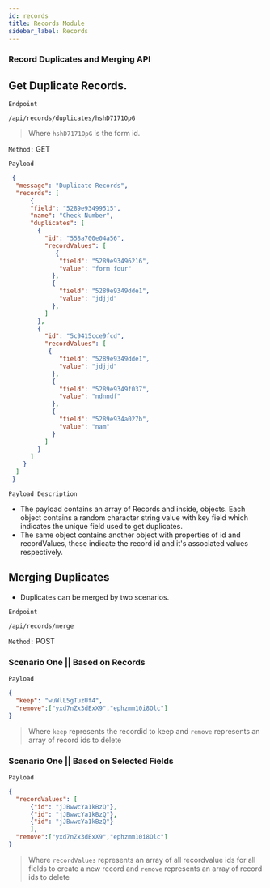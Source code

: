 ```yaml
---
id: records
title: Records Module
sidebar_label: Records
---
```


### Record Duplicates and Merging API

## Get Duplicate Records.

`Endpoint`

```JS
/api/records/duplicates/hshD7171OpG
```

> Where `hshD7171OpG` is the form id.

`Method:` GET

`Payload`

```JSON
 {
  "message": "Duplicate Records",
  "records": [
      {
      "field": "5289e93499515",
      "name": "Check Number",
      "duplicates": [
        {
          "id": "558a700e04a56",
          "recordValues": [
             {
              "field": "5289e93496216",
              "value": "form four"
            },
            {
              "field": "5289e9349dde1",
              "value": "jdjjd"
            },
          ]
        },
        {
          "id": "5c9415cce9fcd",
          "recordValues": [
           {
              "field": "5289e9349dde1",
              "value": "jdjjd"
            },
            {
              "field": "5289e9349f037",
              "value": "ndnndf"
            },
            {
              "field": "5289e934a027b",
              "value": "nam"
            }
          ]
        }
      ]
    }
  ]
 }
```

`Payload Description`

- The payload contains an array of Records and inside, objects. Each object contains a random character string value with key field which indicates the unique field used to get duplicates.
- The same object contains another object with properties of id and recordValues, these indicate the record id and it's associated values respectively.

## Merging Duplicates

- Duplicates can be merged by two scenarios.

`Endpoint`

```JS
/api/records/merge
```
`Method:` POST
### Scenario One || Based on Records

`Payload`

```JSON
{
  "keep": "wuWlL5gTuzUf4",
  "remove":["yxd7nZx3dExX9","ephzmm10i8Olc"]
}
```

> Where `keep` represents the recordid to keep and `remove` represents an array of record ids to delete

### Scenario One || Based on Selected Fields

`Payload`

```JSON
{
  "recordValues": [
      {"id": "jJBwwcYa1kBzQ"}, 
      {"id": "jJBwwcYa1kBzQ"}, 
      {"id": "jJBwwcYa1kBzQ"}
      ],
  "remove":["yxd7nZx3dExX9","ephzmm10i8Olc"]
}
```
> Where `recordValues` represents an array of all recordvalue ids for all fields to create a new record and `remove` represents an array of record ids to delete
